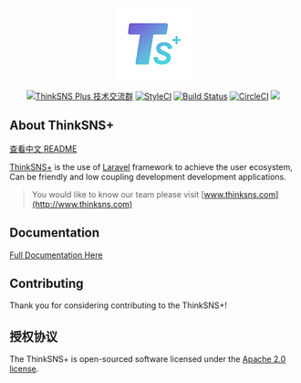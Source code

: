<p align="center"><img src="public/plus.png"></p>
<p align="center">
<a target="_blank" href="//shang.qq.com/wpa/qunwpa?idkey=7a85a1f73b3da2b1106e10817bd3fb6414766ca7dfe102977ad698011fb01ea5"><img border="0" src="https://pub.idqqimg.com/wpa/images/group.png" alt="ThinkSNS Plus 技术交流群" title="ThinkSNS Plus 技术交流群"></a>
<a href="https://styleci.io/repos/76627423"><img src="https://styleci.io/repos/76627423/shield?branch=master" alt="StyleCI"></a>
<a href="https://travis-ci.org/slimkit/thinksns-plus"><img src="https://travis-ci.org/slimkit/thinksns-plus.svg?branch=master" alt="Build Status"></a>
<a href="https://circleci.com/gh/slimkit/thinksns-plus"><img src="https://circleci.com/gh/slimkit/thinksns-plus.svg?style=svg" alt="CircleCI"></a>
<a href="https://packagist.org/packages/zhiyicx/thinksns-plus"><img src="https://img.shields.io/packagist/v/zhiyicx/thinksns-plus.svg"></a>
</p>

## About ThinkSNS+

[查看中文 README](README_zh.md)

[ThinkSNS+](https://github.com/slimkit/thinksns-plus) is the use of [Laravel](https://github.com/laravel/laravel) framework to achieve the user ecosystem, Can be friendly and low coupling development development applications.

> You would like to know our team please visit [www.thinksns.com](http://www.thinksns.com)

## Documentation

[Full Documentation Here](docs)

## Contributing

Thank you for considering contributing to the ThinkSNS+!

## 授权协议

The ThinkSNS+ is open-sourced software licensed under the [Apache 2.0 license](LICENSE).
